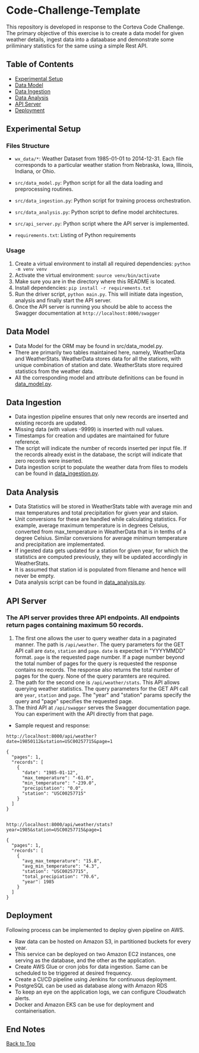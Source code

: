 # Code-Challenge-Template

This repository is developed in response to the Corteva Code Challenge. The primary objective of this exercise is to create a data model for given weather details, ingest data into a dataabase and demonstrate some priliminary statistics for the same using a simple Rest API.



## Table of Contents

- [Experimental Setup](#Experimental-Setup)
- [Data Model](#Data-Model)
- [Data Ingestion](#Data-Ingestion)
- [Data Analysis](#Data-Analysis)
- [API Server](#API-Server)
- [Deployment](#Deployment)




## Experimental Setup


### Files Structure

- `wx_data/*`: Weather Dataset from 1985-01-01 to 2014-12-31. Each file corresponds to a particular weather station from Nebraska, Iowa, Illinois, Indiana, or Ohio.

- `src/data_model.py`: Python script for all the data loading and preprocessing routines.
- `src/data_ingestion.py`: Python script for training process orchestration.
- `src/data_analysis.py`: Python script to define model architectures.
- `src/api_server.py`: Python script where the API server is implemented.
- `requirements.txt`: Listing of Python requirements

### Usage
1. Create a virtual environment to install all required dependencies: `python -m venv venv`
2. Activate the virtual environment: `source venv/bin/activate`
3. Make sure you are in the directory where this README is located.
4. Install dependencies: `pip install -r requirements.txt`
5. Run the driver script, `python main.py`. This will initiate data ingestion, analysis and finally start the API server.
6. Once the API server is running you should be able to access the Swagger documentation at `http://localhost:8000/swagger`



## Data Model

- Data Model for the ORM may be found in src/data_model.py. 
- There are primarily two tables maintained here, namely, WeatherData and WeatherStats. WeatherData stores data for all the stations, with unique combination of station and date. WeatherStats store required statistics from the weather data. 
- All the corresponding model and attribute definitions can be found in [data_model.py](https://github.com/vaidya-shreyas/code-challenge-template/blob/main/src/data_model.py).

## Data Ingestion
- Data ingestion pipeline ensures that only new records are inserted and existing records are updated.
- Missing data (with values -9999) is inserted with null values.
- Timestamps for creation and updates are maintained for future reference.
- The script will indicate the number of records inserted per input file. If the records already exist in the database, the script will indicate that zero records were inserted.
- Data ingestion script to populate the weather data from files to models can be found in [data_ingestion.py](https://github.com/vaidya-shreyas/code-challenge-template/blob/main/src/data_ingestion.py).


## Data Analysis
- Data Statistics will be stored in WeatherStats table with average min and max temperatures and total precipitation for given year and staion.
- Unit conversions for these are handled while calculating statistics. For example, average maximum temperature is in degrees Celsius, converted from max_temperature in WeatherData that is in tenths of a degree Celsius. Similar conversions for average minimum temperature and precipitation are implementated.
- If ingested data gets updated for a station for given year, for which the statistics are computed previously, they will be updated accordingly in WeatherStats.
- It is assumed that station id is populated from filename and hence will never be empty.
- Data analysis script can be found in [data_analysis.py](https://github.com/vaidya-shreyas/code-challenge-template/blob/main/src/data_analysis.py).


## API Server
### The API server provides three API endpoints. All endpoints return pages containing maximum 50 records.
1. The first one allows the user to query weather data in a paginated manner. The path is `/api/weather`. The query parameters for the GET API call are `date`, `station` and `page`. `date` is expected in "YYYYMMDD" format. `page` is the requested page number. If a page number beyond the total number of pages for the query is requested the response contains no records. The response also returns the total number of pages for the query. None of the query paramters are required.
2. The path for the second one is `/api/weather/stats`. This API allows querying weather statistics. The query parameters for the GET API call are `year`, `station` and `page`. The "year" and "station" params specify the query and "page" specifies the requested page.
3. The third API at `/api/swagger` serves the Swagger documentation page. You can experiment with the API directly from that page.

- Sample request and response:
```
http://localhost:8000/api/weather?date=19850112&station=USC00257715&page=1

{
  "pages": 1,
  "records": [
    {
      "date": "1985-01-12",
      "max_temperature": "-61.0",
      "min_temperature": "-239.0",
      "precipitation": "0.0",
      "station": "USC00257715"
    }
  ]
}


http://localhost:8000/api/weather/stats?year=1985&station=USC00257715&page=1

{
  "pages": 1,
  "records": [
    {
      "avg_max_temperature": "15.8",
      "avg_min_temperature": "4.3",
      "station": "USC00257715",
      "total_precipiation": "70.6",
      "year": 1985
    }
  ]
}
```

## Deployment
Following process can be implemented to deploy given pipeline on AWS.

- Raw data can be hosted on Amazon S3, in partitioned buckets for every year.
- This service can be deployed on two Amazon EC2 instances, one serving as the database, and the other as the application.
- Create AWS Glue or cron jobs for data ingestion. Same can be scheduled to be triggered at desired frequency.
- Create a CI/CD pipeline using Jenkins for continuous deployment.
- PostgreSQL can be used as database along with Amazon RDS
- To keep an eye on the application logs, we can configure Cloudwatch alerts.
- Docker and Amazon EKS can be use for deployment and containerisation. 


## End Notes

[Back to Top](#Code-Challenge-Template)